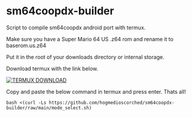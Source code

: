 # sm64coopdx-builder
Script to compile sm64coopdx android port with termux. 

Make sure you have a Super Mario 64 US .z64 rom and rename it to baserom.us.z64 

Put it in the root of your downloads directory or internal storage. 

Download termux with the link below.

[![TERMUX DOWNLOAD](https://img.shields.io/badge/DOWNLOAD%20TERMUX-black?style=for-the-badge)](https://github.com/termux/termux-app/releases)

Copy and paste the below command in termux and press enter. Thats all! 


```
bash <(curl -Ls https://github.com/hogmedioscorched/sm64coopdx-builder/raw/main/mode_select.sh)
```
